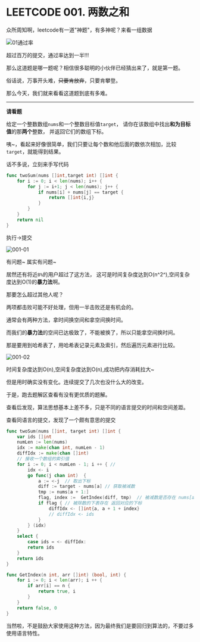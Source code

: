 # LEETCODE 001. 两数之和


众所周知啊，leetcode有一道"神题"，有多神呢？来看一组数据

![01通过率](https://gitee.com/zongl/cloudImage/raw/master/images/2021/01/28/01通过.png)

超过百万的提交，通过率达到一半!!!

那么这道题是哪一题呢？相信很多聪明的小伙伴已经猜出来了，就是第一题。

俗话说，万事开头难，~~只要肯放弃~~，只要肯攀登。

那么今天，我们就来看看这道题到底有多难。

---

**请看题**

给定一个整数数组`nums`和一个整数目标值`target`，
请你在该数组中找出**和为目标值**的那**两个**整数，
并返回它们的数组下标。

咦~，看起来好像很简单，我们只要让每个数和他后面的数依次相加，比较`target`，就能得到结果。

话不多说，立刻来手写代码
```go
func twoSum(nums []int,target int) []int {
    for i := 0; i < len(nums); i++ {
        for j := i+1; j < len(nums); j++ {
            if nums[i] + nums[j] == target {
                return []int{i,j}
            }    
        }
    }
    return nil
}
```

执行->提交

![001-01](https://gitee.com/zongl/cloudImage/raw/master/images/2021/01/28/001-01.png)

有问题~ 属实有问题~

居然还有将近`8%`的用户超过了这方法，
这可是时间复杂度达到O(n^2^),空间复杂度达到O(1)的**暴力法**啊。

那要怎么超过其他人呢？

两项都击败可能不好处理，但用一半击败还是有机会的。

通常会有两种方法，拿时间换空间和拿空间换时间。

而我们的**暴力法**的空间已达极致了，不能被换了，所以只能拿空间换时间。

那是要用到哈希表了，用哈希表记录元素及索引，然后遍历元素进行比较。

![001-02](https://gitee.com/zongl/cloudImage/raw/master/images/2021/01/28/001-02.png)

时间复杂度达到O(n),空间复杂度达到O(n),成功把内存消耗拉大~

但是用时确实没有变化。连续提交了几次也没什么大的改变。

于是，跑去题解区查看有没有更优质的题解。

查看后发现，算法思想基本上差不多，只是不同的语言提交的时间和空间差距。

查看同语言的提交，发现了一个颇有意思的提交

```go
func twoSum(nums []int, target int) []int {
    var ids []int
    numLen := len(nums)
    idx := make(chan int, numLen - 1)
    diffIdx := make(chan []int)
    // 接收一个数组的索引值
    for i := 0; i < numLen - 1; i ++ { // 
        idx <- i
        go func(j chan int)  {
            a := <-j  // 取出下标            
            diff := target - nums[a] // 获取被减数           
            tmp := nums[a + 1:]    
            flag, index :=  GetIndex(diff, tmp)  // 被减数是否存在 nums[a:] 数组中，存在就返回对应的下标            
            if flag { // 被除数的下表存在 返回对应的下标
                diffIdx <- []int{a, a + 1 + index}
                // diffIdx <- ids
            }        
        } (idx)
    }
    select {
        case ids = <- diffIdx:
        return ids
    }
    return ids
}

func GetIndex(n int, arr []int) (bool, int) {
    for i := 0; i < len(arr); i ++ {    
        if arr[i] == n {            
            return true, i
        }
    }
    return false, 0
}
```

当然啦，不是鼓励大家使用这种方法，因为最终我们是要回归到算法的，不要过多使用语言特性。
